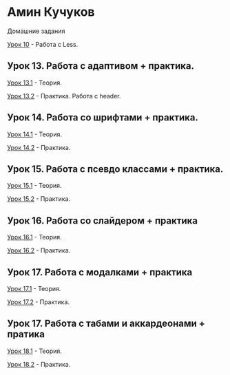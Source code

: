 # Амин Кучуков
Домашние задания


[Урок 10](YoiWar.github.io/lesson_2/ "Описание") - Работа с Less.

## Урок 13. Работа с адаптивом + практика. 

[Урок 13.1](YoiWar.github.io/src/ "Описание") - Теория.

[Урок 13.2](YoiWar.github.io/штукатурка/src/ "Описание") - Практика. Работа с header.

## Урок 14. Работа со шрифтами + практика. 

[Урок 14.1](YoiWar.github.io/Lessonsonfonts/ "Описаниеs") - Теория.

[Урок 14.2](YoiWar.github.io/Plaster/src/ "Описание") - Практика. 

## Урок 15. Работа с псевдо классами + практика. 

[Урок 15.1](YoiWar.github.io/Thepseudoclass/src/ "Описаниеsы") - Теория.

[Урок 15.2](https://yoiwar.github.io/Plaster!/src/ "Описание") - Практика. 

## Урок 16. Работа со слайдером + практика

[Урок 16.1](https://yoiwar.github.io/js/src/ "Описаниеsы") - Теория.

[Урок 16.2](https://yoiwar.github.io/slider/src/ "Описание") - Практика. 

## Урок 17. Работа с модалками + практика

[Урок 17.1](https://yoiwar.github.io/mymodal/src/ "Описаниеsы") - Теория.

[Урок 17.2](https://yoiwar.github.io/modalokn/src/  "Описание") - Практика. 

## Урок 17. Работа с табами и аккардеонами + пратика

[Урок 18.1](https://yoiwar.github.io/tabs/src/ "Описаниеsы") - Теория.

[Урок 18.2](https://yoiwar.github.io/modalokn/src/  "Описание") - Практика. 

